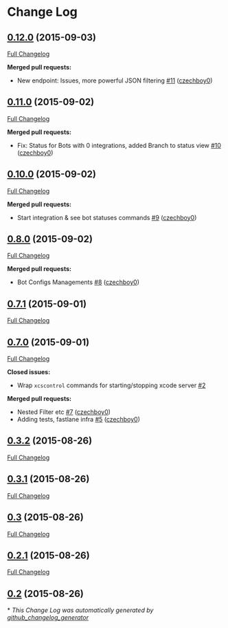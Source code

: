 # Change Log

## [0.12.0](https://github.com/czechboy0/xcskarel/tree/0.12.0) (2015-09-03)
[Full Changelog](https://github.com/czechboy0/xcskarel/compare/0.11.0...0.12.0)

**Merged pull requests:**

- New endpoint: Issues, more powerful JSON filtering [\#11](https://github.com/czechboy0/xcskarel/pull/11) ([czechboy0](https://github.com/czechboy0))

## [0.11.0](https://github.com/czechboy0/xcskarel/tree/0.11.0) (2015-09-02)
[Full Changelog](https://github.com/czechboy0/xcskarel/compare/0.10.0...0.11.0)

**Merged pull requests:**

- Fix: Status for Bots with 0 integrations, added Branch to status view [\#10](https://github.com/czechboy0/xcskarel/pull/10) ([czechboy0](https://github.com/czechboy0))

## [0.10.0](https://github.com/czechboy0/xcskarel/tree/0.10.0) (2015-09-02)
[Full Changelog](https://github.com/czechboy0/xcskarel/compare/0.8.0...0.10.0)

**Merged pull requests:**

- Start integration & see bot statuses commands [\#9](https://github.com/czechboy0/xcskarel/pull/9) ([czechboy0](https://github.com/czechboy0))

## [0.8.0](https://github.com/czechboy0/xcskarel/tree/0.8.0) (2015-09-02)
[Full Changelog](https://github.com/czechboy0/xcskarel/compare/0.7.1...0.8.0)

**Merged pull requests:**

- Bot Configs Managements [\#8](https://github.com/czechboy0/xcskarel/pull/8) ([czechboy0](https://github.com/czechboy0))

## [0.7.1](https://github.com/czechboy0/xcskarel/tree/0.7.1) (2015-09-01)
[Full Changelog](https://github.com/czechboy0/xcskarel/compare/0.7.0...0.7.1)

## [0.7.0](https://github.com/czechboy0/xcskarel/tree/0.7.0) (2015-09-01)
[Full Changelog](https://github.com/czechboy0/xcskarel/compare/0.3.2...0.7.0)

**Closed issues:**

- Wrap `xcscontrol` commands for starting/stopping xcode server [\#2](https://github.com/czechboy0/xcskarel/issues/2)

**Merged pull requests:**

- Nested Filter etc [\#7](https://github.com/czechboy0/xcskarel/pull/7) ([czechboy0](https://github.com/czechboy0))
- Adding tests, fastlane infra [\#5](https://github.com/czechboy0/xcskarel/pull/5) ([czechboy0](https://github.com/czechboy0))

## [0.3.2](https://github.com/czechboy0/xcskarel/tree/0.3.2) (2015-08-26)
[Full Changelog](https://github.com/czechboy0/xcskarel/compare/0.3.1...0.3.2)

## [0.3.1](https://github.com/czechboy0/xcskarel/tree/0.3.1) (2015-08-26)
[Full Changelog](https://github.com/czechboy0/xcskarel/compare/0.3...0.3.1)

## [0.3](https://github.com/czechboy0/xcskarel/tree/0.3) (2015-08-26)
[Full Changelog](https://github.com/czechboy0/xcskarel/compare/0.2.1...0.3)

## [0.2.1](https://github.com/czechboy0/xcskarel/tree/0.2.1) (2015-08-26)
[Full Changelog](https://github.com/czechboy0/xcskarel/compare/0.2...0.2.1)

## [0.2](https://github.com/czechboy0/xcskarel/tree/0.2) (2015-08-26)


\* *This Change Log was automatically generated by [github_changelog_generator](https://github.com/skywinder/Github-Changelog-Generator)*